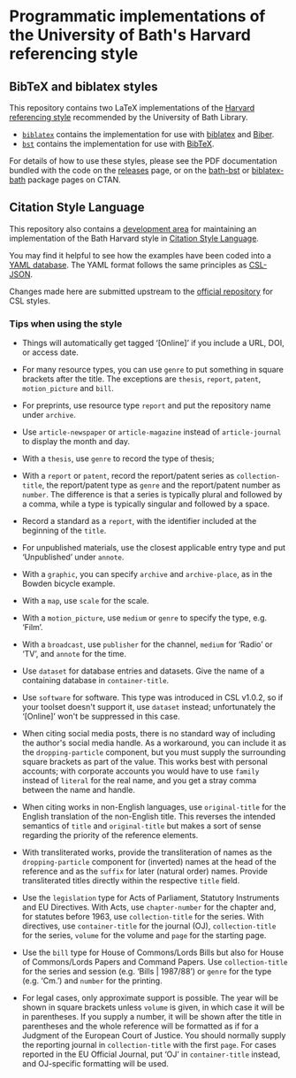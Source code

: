 # Programmatic implementations of the University of Bath's Harvard referencing style

## BibTeX and biblatex styles

This repository contains two LaTeX implementations of the
[Harvard referencing style][bath-harvard] recommended by the University of Bath
Library.

  + [`biblatex`](biblatex/)
    contains the implementation for use with [biblatex] and [Biber].
  + [`bst`](bst/)
    contains the implementation for use with [BibTeX].

For details of how to use these styles, please see the PDF documentation bundled
with the code on the [releases] page, or on the [bath-bst] or [biblatex-bath]
package pages on CTAN.

[bath-harvard]: https://library.bath.ac.uk/referencing/harvard-bath
[biblatex]: https://ctan.org/pkg/biblatex
[Biber]: https://ctan.org/pkg/biber
[BibTeX]: https://ctan.org/pkg/bibtex
[releases]: https://github.com/alex-ball/bathbib/releases
[bath-bst]: https://ctan.org/pkg/bath-bst
[biblatex-bath]: https://ctan.org/pkg/biblatex-bath


## Citation Style Language

This repository also contains a [development area](csl/) for maintaining an
implementation of the Bath Harvard style in [Citation Style Language].

You may find it helpful to see how the examples have been coded into a [YAML
database](csl/bath-csl-test.yaml). The YAML format follows the same
principles as [CSL-JSON].

Changes made here are submitted upstream to the [official repository][CSL Styles]
for CSL styles.

[Citation Style Language]: http://docs.citationstyles.org/en/stable/
[CSL-JSON]: https://citeproc-js.readthedocs.io/en/latest/csl-json/markup.html
[CSL Styles]: https://github.com/citation-style-language/styles

### Tips when using the style

  - Things will automatically get tagged ‘\[Online]’ if you include a URL,
    DOI, or access date.

  - For many resource types, you can use `genre` to put something in square
    brackets after the title. The exceptions are `thesis`, `report`, `patent`,
    `motion_picture` and `bill`.

  - For preprints, use resource type `report` and put the repository name under
    `archive`.

  - Use `article-newspaper` or `article-magazine` instead of `article-journal`
    to display the month and day.

  - With a `thesis`, use `genre` to record the type of thesis;

  - With a `report` or `patent`, record the report/patent series as
    `collection-title`, the report/patent type as `genre` and the report/patent
    number as `number`. The difference is that a series is typically plural and
    followed by a comma, while a type is typically singular and followed by a
    space.

  - Record a standard as a `report`, with the identifier included at the
    beginning of the `title`.

  - For unpublished materials, use the closest applicable entry type and put
    ‘Unpublished’ under `annote`.

  - With a `graphic`, you can specify `archive` and `archive-place`, as in the
    Bowden bicycle example.

  - With a `map`, use `scale` for the scale.

  - With a `motion_picture`, use `medium` or `genre` to specify the type, e.g.
    ‘Film’.

  - With a `broadcast`, use `publisher` for the channel, `medium` for ‘Radio’ or
    ‘TV’, and `annote` for the time.

  - Use `dataset` for database entries and datasets. Give the name of a containing
    database in `container-title`.
  
  - Use `software` for software. This type was introduced in CSL v1.0.2, so if
    your toolset doesn't support it, use `dataset` instead; unfortunately the
    ‘\[Online]’ won't be suppressed in this case.

  - When citing social media posts, there is no standard way of including the
    author's social media handle. As a workaround, you can include it as the
    `dropping-particle` component, but you must supply the surrounding square
    brackets as part of the value. This works best with personal accounts;
    with corporate accounts you would have to use `family` instead of `literal`
    for the real name, and you get a stray comma between the name and handle.

  - When citing works in non-English languages, use `original-title` for the
    English translation of the non-English title. This reverses the intended
    semantics of `title` and `original-title` but makes a sort of sense
    regarding the priority of the reference elements.

  - With transliterated works, provide the transliteration of names as the
    `dropping-particle` component for (inverted) names at the head of the
    reference and as the `suffix` for later (natural order) names. Provide
    transliterated titles directly within the respective `title` field.

  - Use the `legislation` type for Acts of Parliament, Statutory Instruments and
    EU Directives. With Acts, use `chapter-number` for the chapter and, for
    statutes before 1963, use `collection-title` for the series. With
    directives, use `container-title` for the journal (OJ), `collection-title`
    for the series, `volume` for the volume and `page` for the starting page.

  - Use the `bill` type for House of Commons/Lords Bills but also for House of
    Commons/Lords Papers and Command Papers. Use `collection-title` for the
    series and session (e.g. ‘Bills | 1987/88’) or `genre` for the type (e.g.
    ‘Cm.’) and `number` for the printing.

  - For legal cases, only approximate support is possible. The year will be
    shown in square brackets unless `volume` is given, in which case it will be
    in parentheses. If you supply a number, it will be shown after the title in
    parentheses and the whole reference will be formatted as if for a Judgment
    of the European Court of Justice. You should normally supply the reporting
    journal in `collection-title` with the first `page`. For cases reported in
    the EU Official Journal, put ‘OJ’ in `container-title` instead, and
    OJ-specific formatting will be used.
